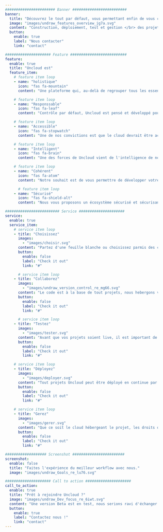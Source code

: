 ```yaml
---
####################### Banner #########################
banner:
  title: "Découvrez le tout par défaut, vous permettant enfin de vous concentrez sur ce qui compte."
  image: "images/undraw_features_overview_jg7a.svg"
  content: "Construction, déploiement, test et gestion </br> des projets cloud."
  button:
    enable: true
    label: "Nous contacter"
    link: "contact"

##################### Feature ##########################
feature:
  enable: true
  title: "Uncloud est"
  feature_item:
    # feature item loop
    - name: "holistique"
      icon: "fas fa-mountain"
      content: "Une plateforme qui, au-delà de regrouper tous les essentiels du développement, du test, et de l'infrastructure,les combine pour fournir une expérience fluide et productive. Notre approche globale s'est construite autour de vos besoins pour proposer une expérience cohérente et intuitive."

    # feature item loop
    - name: "Responssable"
      icon: "fas fa-leaf"
      content: "Contrôle par défaut, Uncloud est pensé et développé pour des produits responsables sans compromis. De la sécurité à la protection des données en passant par la stabilité, Uncloud vous offre les garantis nécessaires pour concrétiser vos projets en toute sérénité."

    # feature item loop
    - name: "Accessible"
      icon: "fas fa-stopwatch"
      content: "Une de nos convictions est que le cloud devrait être accessible à tous, alors qu'aujourd'hui la complexité technique est un frein. Notre plateforme vous accompagne pour développer et créer votre produit. Les freins techniques plus de la partie, vous pouvez désormais vous concentrer sur ce qui compte."

    # feature item loop
    - name: "Intelligent"
      icon: "fas fa-brain"
      content: "Une des forces de Uncloud vient de l'intelligence de notre plateforme. De l'intelligence artificielle ainsi que les dernières technologies d'automatisation, nous vous permettons de réduire votre charge de travail et réduisons la complexité technique.."

    # feature item loop
    - name: "Cohérent"
      icon: "fas fa-atom"
      content: "Notre souhait est de vous permettre de développer votre produit en valorisant vos plus values. Ainsi nous vous proposons une plateforme ayant une approche cohérente centrée sur le métier, votre différenciation."

      # feature item loop
    - name: "Sécurisé"
      icon: "fas fa-shield-alt"
      content: "Nous vous proposons un écosystème sécurisé et sécurisant. En quelques cliques implémenté des technologies de sécurié avancées.    La sécurité par défaut vous permet encore une fois de vous concentrer sur ce qui compte en abstrayant les complexités techniques."

######################### Service #####################
service:
  enable: true
  service_item:
    # service item loop
    - title: "Choisissez"
      images:
        - "images/choisir.svg"
      content: "Partez d'une feuille blanche ou choisissez parmis des centaines de services clés en mains. Parmis les services proposez : XXX ; XXX ; XXX ; ..."
      button:
        enable: false
        label: "Check it out"
        link: "#"

      # service item loop
    - title: "Collaborez"
      images:
        - "images/undraw_version_control_re_mg66.svg"
      content: "Le code est à la base de tout projets, nous hebergons vos services sur mesures et offrons un espace de choix pour favoriser le travail en équipe"
      button:
        enable: false
        label: "Check it out"
        link: "#"

      # service item loop
    - title: "Testez"
      images:
        - "images/tester.svg"
      content: "Avant que vos projets soient live, il est important de s'assurer de votre code. Uncloud test pour vous votre code pour chacun de vos services. L'intelligence artificiel d'Uncloud le fait pour vous et vous informe d'éventuelles failles."
      button:
        enable: false
        label: "Check it out"
        link: "#"

    # service item loop
    - title: "Déployez"
      images:
        - "images/deployer.svg"
      content: "Tout projets Uncloud peut être déployé en continue par un simple bouton. Le service technique peut desormais se concentrer sur la création de valeurs ajoutées"
      button:
        enable: false
        label: "Check it out"
        link: "#"

    # service item loop
    - title: "Gerez"
      images:
        - "images/gerer.svg"
      content: "Que ce soit le cloud hébergeant le projet, les droits d'accès ou encore les budgets, manager un projet de A à Z, n'a jamais été aussi simple."
      button:
        enable: false
        label: "Check it out"
        link: "#"

################### Screenshot ########################
screenshot:
  enable: false
  title: "Faites l'expérience du meilleur workflow avec nous."
  image: "images/undraw_Goals_re_lu76.svg"

##################### Call to action #####################
call_to_action:
  enable: true
  title: "Prêt à rejoindre Uncloud ?"
  image: "images/undraw_Dev_focus_re_6iwt.svg"
  content: "Une version Beta est en test, nous serions ravi d'échanger avec vous."
  button:
    enable: true
    label: "Contactez nous !"
    link: "contact"
---
```

